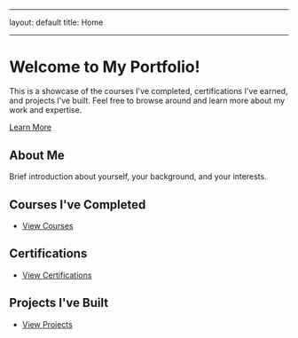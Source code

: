 ## <!-- filepath: /c:/Vijay/Tech/myProjects/vijaydixit.github.io/index.md -->

---

layout: default
title: Home

---

<div class="hero">
    <div class="container">
        <h1>Welcome to My Portfolio!</h1>
        <p>This is a showcase of the courses I've completed, certifications I've earned, and projects I've built. Feel free to browse around and learn more about my work and expertise.</p>
        <a href="#about" class="btn">Learn More</a>
    </div>
</div>

<section id="about" class="section">
    <div class="container">
        <h2>About Me</h2>
        <p>Brief introduction about yourself, your background, and your interests.</p>
    </div>
</section>

<section id="courses" class="section">
    <div class="container">
        <h2>Courses I've Completed</h2>
        <ul>
            <li><a href="/courses">View Courses</a></li>
        </ul>
    </div>
</section>

<section id="certifications" class="section">
    <div class="container">
        <h2>Certifications</h2>
        <ul>
            <li><a href="/certifications">View Certifications</a></li>
        </ul>
    </div>
</section>

<section id="projects" class="section">
    <div class="container">
        <h2>Projects I've Built</h2>
        <ul>
            <li><a href="/projects">View Projects</a></li>
        </ul>
    </div>
</section>
